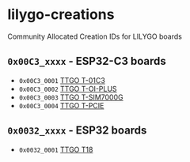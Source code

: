 # lilygo-creations
Community Allocated Creation IDs for LILYGO boards

## `0x00C3_xxxx` - ESP32-C3 boards
*  `0x00C3_0001` [TTGO T-01C3](https://github.com/Xinyuan-LilyGO/T-01C3)
*  `0x00C3_0002` [TTGO T-OI-PLUS](https://github.com/Xinyuan-LilyGO/LilyGo-T-OI-PLUS)
*  `0x00C3_0003` [TTGO T-SIM7000G](https://github.com/Xinyuan-LilyGO/LilyGO-T-SIM7000G)
*  `0x00C3_0004` [TTGO T-PCIE](https://github.com/Xinyuan-LilyGO/LilyGo-T-PCIE)

## `0x0032_xxxx` - ESP32 boards
*  `0x0032_0001` [TTGO T18](https://github.com/LilyGO/LILYGO-T-Energy)
